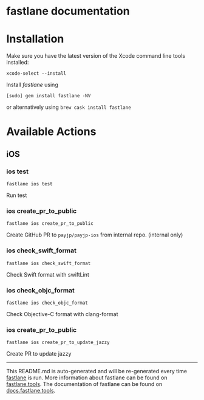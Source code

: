 fastlane documentation
================
# Installation

Make sure you have the latest version of the Xcode command line tools installed:

```
xcode-select --install
```

Install _fastlane_ using
```
[sudo] gem install fastlane -NV
```
or alternatively using `brew cask install fastlane`

# Available Actions
## iOS
### ios test
```
fastlane ios test
```
Run test
### ios create_pr_to_public
```
fastlane ios create_pr_to_public
```
Create GitHub PR to `payjp/payjp-ios` from internal repo. (internal only)
### ios check_swift_format
```
fastlane ios check_swift_format
```
Check Swift format with swiftLint
### ios check_objc_format
```
fastlane ios check_objc_format
```
Check Objective-C format with clang-format
### ios create_pr_to_public
```
fastlane ios create_pr_to_update_jazzy
```
Create PR to update jazzy

----

This README.md is auto-generated and will be re-generated every time [fastlane](https://fastlane.tools) is run.
More information about fastlane can be found on [fastlane.tools](https://fastlane.tools).
The documentation of fastlane can be found on [docs.fastlane.tools](https://docs.fastlane.tools).
